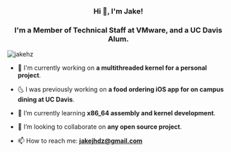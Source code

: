 
<h3 align="center">Hi 👋, I'm Jake!</h1>
<h3 align="center">I'm a Member of Technical Staff at VMware, and a UC Davis Alum.</h3>

<p align="left"> <img src="https://komarev.com/ghpvc/?username=jakehz" alt="jakehz" /> </p>

- 🔭 I'm currently working on **a multithreaded kernel for a personal project**. 

- 🌜 I was previously working on **a food ordering iOS app for on campus dining at UC Davis**.

- 🌱 I’m currently learning **x86_64 assembly and kernel development**.

- 👯 I’m looking to collaborate on **any open source project**.

- 📫 How to reach me: **jakejhdz@gmail.com**



